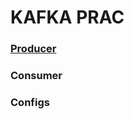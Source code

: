 # KAFKA PRAC

### [Producer](https://github.com/immsee098/kafkaPrac/blob/feature/yhs/src/main/java/com/bithumb/msacommunity/service/ReplyServiceImpl.java)

### Consumer

### Configs
